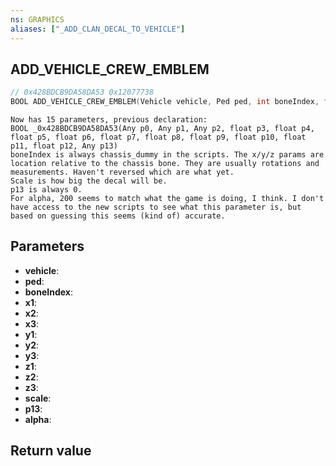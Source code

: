 ```yaml
---
ns: GRAPHICS
aliases: ["_ADD_CLAN_DECAL_TO_VEHICLE"]
---
```

## ADD_VEHICLE_CREW_EMBLEM

```c
// 0x428BDCB9DA58DA53 0x12077738
BOOL ADD_VEHICLE_CREW_EMBLEM(Vehicle vehicle, Ped ped, int boneIndex, float x1, float x2, float x3, float y1, float y2, float y3, float z1, float z2, float z3, float scale, Any p13, int alpha);
```

```
Now has 15 parameters, previous declaration:  
BOOL _0x428BDCB9DA58DA53(Any p0, Any p1, Any p2, float p3, float p4, float p5, float p6, float p7, float p8, float p9, float p10, float p11, float p12, Any p13)  
boneIndex is always chassis_dummy in the scripts. The x/y/z params are location relative to the chassis bone. They are usually rotations and measurements. Haven't reversed which are what yet.  
Scale is how big the decal will be.  
p13 is always 0.  
For alpha, 200 seems to match what the game is doing, I think. I don't have access to the new scripts to see what this parameter is, but based on guessing this seems (kind of) accurate.  
```

## Parameters
* **vehicle**:
* **ped**:
* **boneIndex**:
* **x1**:
* **x2**:
* **x3**:
* **y1**:
* **y2**:
* **y3**:
* **z1**:
* **z2**:
* **z3**:
* **scale**:
* **p13**:
* **alpha**:

## Return value
